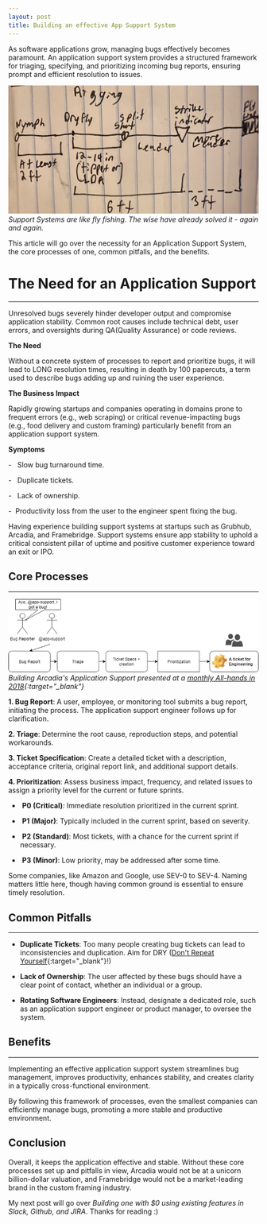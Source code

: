 ```yaml
---
layout: post
title: Building an effective App Support System
---
```


As software applications grow, managing bugs effectively becomes paramount. An application support system provides a structured framework for triaging, specifying, and prioritizing incoming bug reports, ensuring prompt and efficient resolution to issues.

![image of a diagram scribbled on yellow notepad paper detailing rigging steps in fly fishing](/images/fly-fishing-diagram.png)
*Support Systems are like fly fishing. The wise have already solved it - again and again.*

This article will go over the necessity for an Application Support System, the core processes of one, common pitfalls, and the benefits. 

# The Need for an Application Support

---------------------------------------

Unresolved bugs severely hinder developer output and compromise application stability. Common root causes include technical debt, user errors, and oversights during QA(Quality Assurance) or code reviews.

**The Need**

Without a concrete system of processes to report and prioritize bugs, it will lead to LONG resolution times, resulting in death by 100 papercuts, a term used to describe bugs adding up and ruining the user experience.

**The Business Impact**

Rapidly growing startups and companies operating in domains prone to frequent errors (e.g., web scraping) or critical revenue-impacting bugs (e.g., food delivery and custom framing) particularly benefit from an application support system.

**Symptoms**  
  
-   Slow bug turnaround time.

-   Duplicate tickets.

-   Lack of ownership.

-   Productivity loss from the user to the engineer spent fixing the bug.

Having experience building support systems at startups such as Grubhub, Arcadia, and Framebridge. Support systems ensure app stability to uphold a critical consistent pillar of uptime and positive customer experience toward an exit or IPO.

## Core Processes
---------------------------

![image of a typical app support request flow diagram from slack](/images/flow-app-support-system.jpg)
*Building Arcadia's Application Support presented at a [monthly All-hands in 2018](https://www.linkedin.com/feed/update/urn:li:activity:6413109425011195904/){:target="_blank"}*

**1. Bug Report**: A user, employee, or monitoring tool submits a bug report, initiating the process. The application support engineer follows up for clarification.

**2. Triage**: Determine the root cause, reproduction steps, and potential workarounds.

**3. Ticket Specification**: Create a detailed ticket with a description, acceptance criteria, original report link, and additional support details.

**4. Prioritization**: Assess business impact, frequency, and related issues to assign a priority level for the current or future sprints.

-  **P0 (Critical)**: Immediate resolution prioritized in the current sprint.

-  **P1 (Major)**: Typically included in the current sprint, based on severity.

-  **P2 (Standard)**: Most tickets, with a chance for the current sprint if necessary.

-  **P3 (Minor)**: Low priority, may be addressed after some time.

Some companies, like Amazon and Google, use SEV-0 to SEV-4. Naming matters little here, though having common ground is essential to ensure timely resolution.

## Common Pitfalls

----------------------------

- **Duplicate Tickets**: Too many people creating bug tickets can lead to inconsistencies and duplication. Aim for DRY ([Don't Repeat Yourself](https://en.wikipedia.org/wiki/Don%27t_repeat_yourself){:target="_blank"}!)

- **Lack of Ownership**: The user affected by these bugs should have a clear point of contact, whether an individual or a group.

- **Rotating Software Engineers**: Instead, designate a dedicated role, such as an application support engineer or product manager, to oversee the system.

## Benefits

----------------

Implementing an effective application support system streamlines bug management, improves productivity, enhances stability, and creates clarity in a typically cross-functional environment.

By following this framework of processes, even the smallest companies can efficiently manage bugs, promoting a more stable and productive  environment. 

## Conclusion
Overall, it keeps the application effective and stable. Without these core processes set up and pitfalls in view, Arcadia would not be at a unicorn billion-dollar valuation, and Framebridge would not be a market-leading brand in the custom framing industry.

My next post will go over _Building one with $0 using existing features in Slack, Github, and JIRA_.  Thanks for reading :)